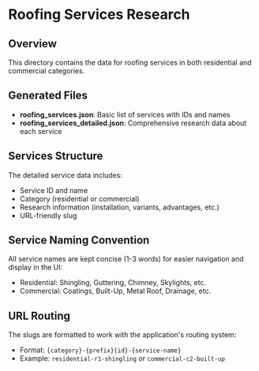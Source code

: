 # Roofing Services Research

## Overview
This directory contains the data for roofing services in both residential and commercial categories.

## Generated Files
- **roofing_services.json**: Basic list of services with IDs and names 
- **roofing_services_detailed.json**: Comprehensive research data about each service

## Services Structure
The detailed service data includes:
- Service ID and name
- Category (residential or commercial)
- Research information (installation, variants, advantages, etc.)
- URL-friendly slug

## Service Naming Convention
All service names are kept concise (1-3 words) for easier navigation and display in the UI:
- Residential: Shingling, Guttering, Chimney, Skylights, etc.
- Commercial: Coatings, Built-Up, Metal Roof, Drainage, etc.

## URL Routing
The slugs are formatted to work with the application's routing system:
- Format: `{category}-{prefix}{id}-{service-name}`
- Example: `residential-r1-shingling` or `commercial-c2-built-up`
